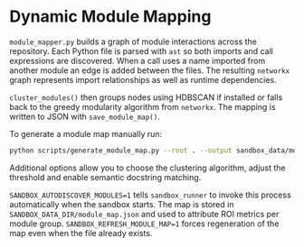 # Dynamic Module Mapping

`module_mapper.py` builds a graph of module interactions across the repository. Each Python file is parsed with `ast` so both imports and call expressions are discovered. When a call uses a name imported from another module an edge is added between the files. The resulting `networkx` graph represents import relationships as well as runtime dependencies.

`cluster_modules()` then groups nodes using HDBSCAN if installed or falls back to the greedy modularity algorithm from `networkx`. The mapping is written to JSON with `save_module_map()`.

To generate a module map manually run:

```bash
python scripts/generate_module_map.py --root . --output sandbox_data/module_map.json
```

Additional options allow you to choose the clustering algorithm, adjust the threshold and enable semantic docstring matching.

`SANDBOX_AUTODISCOVER_MODULES=1` tells `sandbox_runner` to invoke this process automatically when the sandbox starts. The map is stored in `SANDBOX_DATA_DIR/module_map.json` and used to attribute ROI metrics per module group.
`SANDBOX_REFRESH_MODULE_MAP=1` forces regeneration of the map even when the file already exists.

